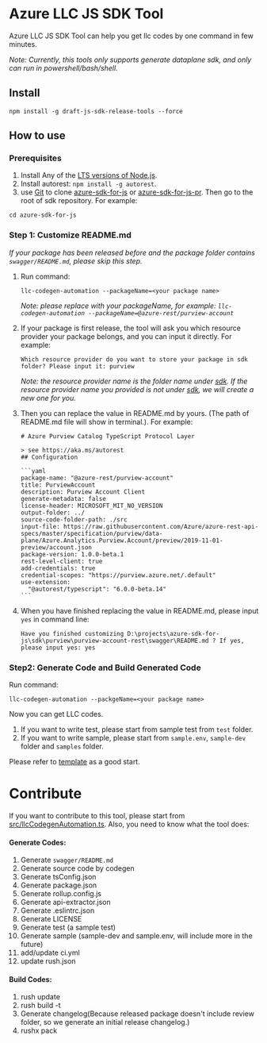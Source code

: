 # Azure LLC JS SDK Tool
Azure LLC JS SDK Tool can help you get llc codes by one command in few minutes.

*Note: Currently, this tools only supports generate dataplane sdk, and only can run in powershell/bash/shell.*

## Install
```shell script
npm install -g draft-js-sdk-release-tools --force
```

## How to use

### Prerequisites
1. Install Any of the [LTS versions of Node.js](https://nodejs.org/en/about/releases/).
2. Install autorest: `npm install -g autorest`.
3. use [Git](https://git-scm.com/) to clone [azure-sdk-for-js](https://github.com/Azure/azure-sdk-for-js) or [azure-sdk-for-js-pr](https://github.com/Azure/azure-sdk-for-js-pr). Then go to the root of sdk repository. For example:
```shell
cd azure-sdk-for-js
```

### Step 1: Customize README.md
*If your package has been released before and the package folder contains `swagger/README.md`, please skip this step.*

1. Run command:
    ```shell
    llc-codegen-automation --packageName=<your package name>
    ```
    *Note: please replace with your packageName, for example: `llc-codegen-automation --packageName=@azure-rest/purview-account`*

2. If your package is first release, the tool will ask you which resource provider your package belongs, and you can input it directly. For example:
    ```shell
    Which resource provider do you want to store your package in sdk folder? Please input it: purview
    ```
   *Note: the resource provider name is the folder name under [sdk](https://github.com/Azure/azure-sdk-for-js/tree/main/sdk). If the resource provider name you provided is not under [sdk](https://github.com/Azure/azure-sdk-for-js/tree/main/sdk), we will create a new one for you.*
3. Then you can replace the value in README.md by yours. (The path of README.md file will show in terminal.). For example:
    ~~~
    # Azure Purview Catalog TypeScript Protocol Layer
    
    > see https://aka.ms/autorest
    ## Configuration
    
    ```yaml
    package-name: "@azure-rest/purview-account"
    title: PurviewAccount
    description: Purview Account Client
    generate-metadata: false
    license-header: MICROSOFT_MIT_NO_VERSION
    output-folder: ../
    source-code-folder-path: ./src
    input-file: https://raw.githubusercontent.com/Azure/azure-rest-api-specs/master/specification/purview/data-plane/Azure.Analytics.Purview.Account/preview/2019-11-01-preview/account.json
    package-version: 1.0.0-beta.1
    rest-level-client: true
    add-credentials: true
    credential-scopes: "https://purview.azure.net/.default"
    use-extension:
      "@autorest/typescript": "6.0.0-beta.14"
    ``` 
    ~~~

4. When you have finished replacing the value in README.md, please input `yes` in command line:
    ```shell
    Have you finished customizing D:\projects\azure-sdk-for-js\sdk\purview\purview-account-rest\swagger\README.md ? If yes, please input yes: yes
    ```

### Step2: Generate Code and Build Generated Code
Run command:
```shell
llc-codegen-automation --packgeName=<your package name>
```
Now you can get LLC codes.

1. If you want to write test, please start from sample test from `test` folder.
2. If you want to write sample, please start from `sample.env`, `sample-dev` folder and `samples` folder.

Please refer to [template](https://github.com/Azure/azure-sdk-for-js/tree/main/sdk/template/template) as a good start.

# Contribute
If you want to contribute to this tool, please start from [src/llcCodegenAutomation.ts](src/llcCodegenAutomationCLI.ts).
Also, you need to know what the tool does:

#### Generate Codes:
1. Generate `swagger/README.md`
2. Generate source code by codegen
3. Generate tsConfig.json
4. Generate package.json
5. Generate rollup.config.js
6. Generate api-extractor.json
7. Generate .eslintrc.json
8. Generate LICENSE
9. Generate test (a sample test)
10. Generate sample (sample-dev and sample.env, will include more in the future)
11. add/update ci.yml
12. update rush.json
#### Build Codes:
1. rush update
2. rush build -t <your package name>
3. Generate changelog(Because released package doesn't include review folder, so we generate an initial release changelog.)
4. rushx pack
